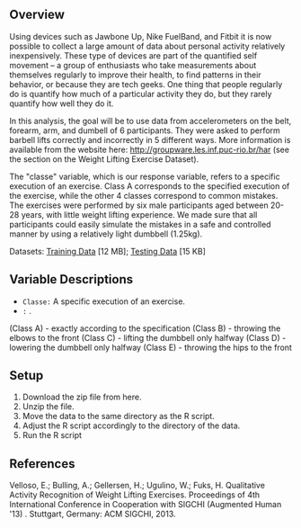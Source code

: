 ## Overview

Using devices such as Jawbone Up, Nike FuelBand, and Fitbit it is now possible to collect a large amount of data about personal activity relatively inexpensively. These type of devices are part of the quantified self movement – a group of enthusiasts who take measurements about themselves regularly to improve their health, to find patterns in their behavior, or because they are tech geeks. One thing that people regularly do is quantify how much of a particular activity they do, but they rarely quantify how well they do it.

In this analysis, the goal will be to use data from accelerometers on the belt, forearm, arm, and dumbell of 6 participants. They were asked to perform barbell lifts correctly and incorrectly in 5 different ways. More information is available from the website here: http://groupware.les.inf.puc-rio.br/har (see the section on the Weight Lifting Exercise Dataset).

The "classe" variable, which is our response variable, refers to a specific execution of an exercise. Class A corresponds to the specified execution of the exercise, while the other 4 classes correspond to common mistakes. The exercises were performed by six male participants aged between 20-28 years, with little weight lifting experience. We made sure that all participants could easily simulate the mistakes in a safe and controlled manner by using a relatively light dumbbell (1.25kg).

Datasets: [Training Data](https://d396qusza40orc.cloudfront.net/predmachlearn/pml-training.csv) [12 MB]; [Testing Data](https://d396qusza40orc.cloudfront.net/predmachlearn/pml-testing.csv) [15 KB]

## Variable Descriptions

- `Classe:` A specific execution of an exercise.
-  `:` .

(Class A) - exactly according to the specification
(Class B) - throwing the elbows to the front
(Class C) - lifting the dumbbell only halfway
(Class D) - lowering the dumbbell only halfway
(Class E) - throwing the hips to the front

## Setup

1. Download the zip file from here.
2. Unzip the file.
3. Move the data to the same directory as the R script.
4. Adjust the R script accordingly to the directory of the data.
5. Run the R script

## References

Velloso, E.; Bulling, A.; Gellersen, H.; Ugulino, W.; Fuks, H. Qualitative Activity Recognition of Weight Lifting Exercises. Proceedings of 4th International Conference in Cooperation with SIGCHI (Augmented Human '13) . Stuttgart, Germany: ACM SIGCHI, 2013.
